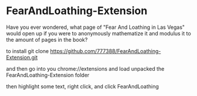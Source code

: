 # FearAndLoathing-Extension
Have you ever wondered, what page of "Fear And Loathing in Las Vegas" would open up if you were to anonymously mathematize it and modulus it to the amount of pages in the book?

to install git clone https://github.com/777388/FearAndLoathing-Extension.git

and then go into you chrome://extensions and load unpacked the FearAndLoathing-Extension folder

then highlight some text, right click, and click FearAndLoathing
